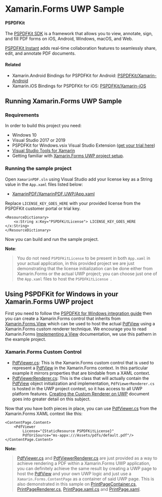 Xamarin.Forms UWP Sample
========================

#### PSPDFKit

The [PSPDFKit SDK](https://pspdfkit.com/) is a framework that allows you to view, annotate, sign, and fill PDF forms on iOS, Android, Windows, macOS, and Web.

[PSPDFKit Instant](https://pspdfkit.com/instant) adds real-time collaboration features to seamlessly share, edit, and annotate PDF documents.

#### Related

- Xamarin.Android Bindings for PSPDFKit for Android: [PSPDFKit/Xamarin-Android](https://github.com/PSPDFKit/Xamarin-Android)
- Xamarin.iOS Bindings for PSPDFKit for iOS: [PSPDFKit/Xamarin-iOS](https://github.com/PSPDFKit/Xamarin-iOS)

## Running Xamarin.Forms UWP Sample

### Requirements

In order to build this project you need:

* Windows 10
* Visual Studio 2017 or 2019
* PSPDFKit for Windows.vsix Visual Studio Extension ([get your trial here](https://pspdfkit.com/try/))
* [Visual Studio Tools for Xamarin](https://visualstudio.microsoft.com/xamarin/)
* Getting familiar with [Xamarin.Forms UWP project setup](https://docs.microsoft.com/en-us/xamarin/xamarin-forms/platform/windows/installation/).

### Running the sample project

Open `XamarinPDF.sln` using Visual Studio add your license key as a String value in the `App.xaml` files listed below:

* [XamarinPDF/XamarinPDF.UWP/App.xaml](XamarinPDF/XamarinPDF.UWP/App.xaml)

Replace `LICENSE_KEY_GOES_HERE` with your provided license from the PSPDFKit customer portal or trial key.

```xaml
<ResourceDictionary>
    <x:String x:Key="PSPDFKitLicense"> LICENSE_KEY_GOES_HERE </x:String>
</ResourceDictionary>
```

Now you can build and run the sample project.

**Note**:
> You do not need `PSPDFKitLicense` to be present in both `App.xaml` in your actual application, in this provided project we are just demonstrating that the license initialization can be done either from Xamarin.Forms or the actual UWP project; you can choose just one of the `App.xaml` files to host the `PSPDFKitLicense `.


## Using PSPDFKit for Windows in your Xamarin.Forms UWP project

First you need to follow the [PSPDFKit for Windows integration guide](https://pspdfkit.com/guides/windows/current/getting-started/integrating-pspdfkit/) then you can create a Xamarin.Forms control that inherits from [Xamarin.Forms.View](https://docs.microsoft.com/en-us/dotnet/api/xamarin.forms.view?view=xamarin-forms) which can be used to host the actual [PdfView](https://pspdfkit.com/api/windows/PSPDFKit/PSPDFKit.UI.PdfView.html) using a Xamarin.Forms custom renderer technique. We encourage you to read Xamarin.Forms [Implementing a View](https://docs.microsoft.com/en-us/xamarin/xamarin-forms/app-fundamentals/custom-renderer/view) documentation, we use this pathern in the example project.

### Xamarin.Forms Custom Control

* [PdfViewer.cs](XamarinPDF/XamarinPDF/Views/PdfViewer.cs): This is the Xamarin.Forms custom control that is used to represent a [PdfView](https://pspdfkit.com/api/windows/PSPDFKit/PSPDFKit.UI.PdfView.html) in the Xamarin.Forms context. In this particular example it mirrors properties that are bindable from a XAML context.
* [PdfViewerRenderer.cs](XamarinPDF/XamarinPDF.UWP/PageRenderers/PdfViewerRenderer.cs): This is the class that will actually contain the [PdfView](https://pspdfkit.com/api/windows/PSPDFKit/PSPDFKit.UI.PdfView.html) object initialization and implementation, `PdfViewerRenderer.cs` is hosted in the UWP project context, so it has access to all UWP platform features. [Creating the Custom Renderer on UWP](https://docs.microsoft.com/en-us/xamarin/xamarin-forms/app-fundamentals/custom-renderer/view#creating-the-custom-renderer-on-uwp) document goes into greater detail on this subject.

Now that you have both pieces in place, you can use [PdfViewer.cs](XamarinPDF/XamarinPDF/Views/PdfViewer.cs) from the Xamarin.Forms XAML context like this:

```xaml
<ContentPage.Content>
	<PdfViewer
		License="{StaticResource PSPDFKitLicense}"
		PdfUriSource="ms-appx:///Assets/pdfs/default.pdf"/>
</ContentPage.Content>
```

**Note:**
> [PdfViewer.cs](XamarinPDF/XamarinPDF/Views/PdfViewer.cs) and [PdfViewerRenderer.cs](XamarinPDF/XamarinPDF.UWP/PageRenderers/PdfViewerRenderer.cs) are just provided as a way to achieve rendering a PDF within a Xamarin.Forms UWP application, you can definitely achieve the same result by creating a UWP page to host the [PdfView](https://pspdfkit.com/api/windows/PSPDFKit/PSPDFKit.UI.PdfView.html) and your own UWP logic and just use a `Xamarin.Forms.ContentPage` as a container of said UWP page. This is also demonstrated in this sample on [PrintPageContainer.cs](XamarinPDF/XamarinPDF/Views/PrintPageContainer.cs), [PrintPageRenderer.cs](XamarinPDF/XamarinPDF.UWP/PageRenderers/PrintPageRenderer.cs), [PrintPage.xaml.cs](XamarinPDF/XamarinPDF.UWP/Pages/PrintPage.xaml.cs) and [PrintPage.xaml](XamarinPDF/XamarinPDF.UWP/Pages/PrintPage.xaml).
